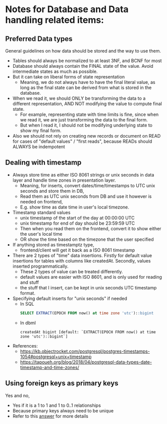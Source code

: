 # Notes for Database and Data handling related items:

## Preferred Data types
General guidelines on how data should be stored and the way to use them.
- Tables should always be normalized to at least 3NF, and BCNF for most
- Database should always contain the FINAL state of the value. Avoid intermediate states as much as possible.
- But it can take on liberal forms of state representation
    - Meaning, we do not always have to have the final literal value, as long as the final state can be derived from what is stored in the database.
- When we read it, we should ONLY be transforming the data to a different representation, AND NOT modifying the value to compute final state.
    - For example, representing state with time limits is fine, since when we read it, we are just transforming the data to the final form.
    - But when I read it, I should not be modifying underlying state to show my final form.
- Also we should not rely on creating new records or document on READ for cases of "default values" / "first reads", because READs should ALWAYS be indempotent

## Dealing with timestamp
- Always store time as either ISO 8061 strings or unix seconds in data layer and handle time zones in presentation layer.
    - Meaning, for inserts, convert dates/time/timestamps to UTC unix seconds and store them in DB,
    - Read them as UTC unix seconds from DB and use it however is needed on frontend,
    - E.g. show time as date time in user's local timezone.
- Timestamp standard values
    - unix timestamp of the start of the day at 00:00:00 UTC
    - unix timestamp for end of day should be 23:59:59 UTC
    - Then when you read them on the frontend, convert it to show either the user's local time
    - OR show the time based on the timezone that the user specified
- If anything stored as timestamptz type,
    - frontend/client will get it back as a ISO 8061 timestamp
- There are 2 types of "time" data insertions. Firstly for default value insertions for tables with columns like createdAt. Secondly, values inserted programmatically.
    - These 2 types of value can be treated differently.
    - default values are easier with ISO 8601, and is only used for reading and stuff
    - the stuff that I insert, can be kept in unix seconds UTC timestamp format.
- Specifying default inserts for "unix seconds" if needed
    - In SQL
        ```sql
        SELECT EXTRACT(EPOCH FROM now() at time zone 'utc')::bigint
        ```
    - In dbml
        ```dbml
        createdAt bigint [default: `EXTRACT(EPOCH FROM now() at time zone 'utc')::bigint`]
        ```
- References:
    - <https://kb.objectrocket.com/postgresql/postgres-timestamps-1054#postgresql+unix+timestamp>
    - <https://tapoueh.org/blog/2018/04/postgresql-data-types-date-timestamp-and-time-zones/>


## Using foreign keys as primary keys
Yes and no,
- Yes if it is a 1 to 1 and 1 to 0..1 relationships
- Because primary keys always need to be unique
- Refer to this [answer](https://stackoverflow.com/a/10983099/13137262) for more details